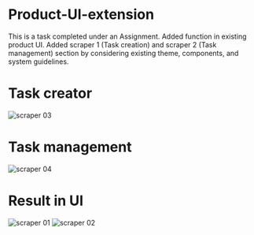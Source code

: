 # Product-UI-extension
This is a task completed under an Assignment. Added function in existing product UI. Added scraper 1 (Task creation) and scraper 2 (Task management) section by considering existing theme, components, and system guidelines.

# Task creator
![scraper 03](https://github.com/user-attachments/assets/d7aa6bff-00ba-4b91-9263-3c5310055540)
# Task management
![scraper 04](https://github.com/user-attachments/assets/141bcdf0-c464-4392-a921-2482924fa93d)
# Result in UI
![scraper 01](https://github.com/user-attachments/assets/23aee239-6a51-45e0-afec-7be790df423b)
![scraper 02](https://github.com/user-attachments/assets/0f242362-c634-4c35-ae1b-c8a8eb4195ab)
